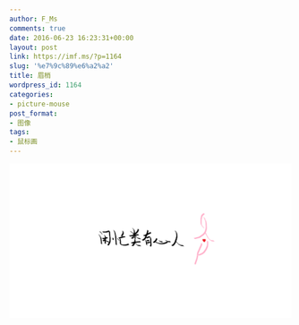 ```yaml
---
author: F_Ms
comments: true
date: 2016-06-23 16:23:31+00:00
layout: post
link: https://imf.ms/?p=1164
slug: '%e7%9c%89%e6%a2%a2'
title: 眉梢
wordpress_id: 1164
categories:
- picture-mouse
post_format:
- 图像
tags:
- 鼠标画
---
```


![20160621_闲忙类有心人](/img/post/wp/2016/06/20160621_闲忙类有心人.png)
